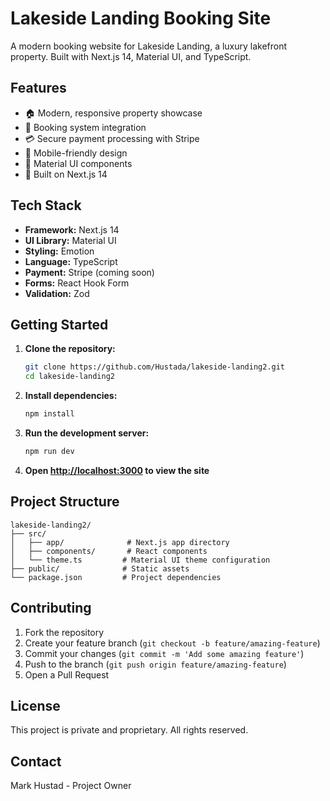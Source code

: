 # Lakeside Landing Booking Site

A modern booking website for Lakeside Landing, a luxury lakefront property. Built with Next.js 14, Material UI, and TypeScript.

## Features

- 🏠 Modern, responsive property showcase
- 📅 Booking system integration
- 💳 Secure payment processing with Stripe
- 📱 Mobile-friendly design
- 🎨 Material UI components
- 🚀 Built on Next.js 14

## Tech Stack

- **Framework:** Next.js 14
- **UI Library:** Material UI
- **Styling:** Emotion
- **Language:** TypeScript
- **Payment:** Stripe (coming soon)
- **Forms:** React Hook Form
- **Validation:** Zod

## Getting Started

1. **Clone the repository:**
   ```bash
   git clone https://github.com/Hustada/lakeside-landing2.git
   cd lakeside-landing2
   ```

2. **Install dependencies:**
   ```bash
   npm install
   ```

3. **Run the development server:**
   ```bash
   npm run dev
   ```

4. **Open [http://localhost:3000](http://localhost:3000) to view the site**

## Project Structure

```
lakeside-landing2/
├── src/
│   ├── app/              # Next.js app directory
│   ├── components/       # React components
│   └── theme.ts         # Material UI theme configuration
├── public/              # Static assets
└── package.json         # Project dependencies
```

## Contributing

1. Fork the repository
2. Create your feature branch (`git checkout -b feature/amazing-feature`)
3. Commit your changes (`git commit -m 'Add some amazing feature'`)
4. Push to the branch (`git push origin feature/amazing-feature`)
5. Open a Pull Request

## License

This project is private and proprietary. All rights reserved.

## Contact

Mark Hustad - Project Owner
